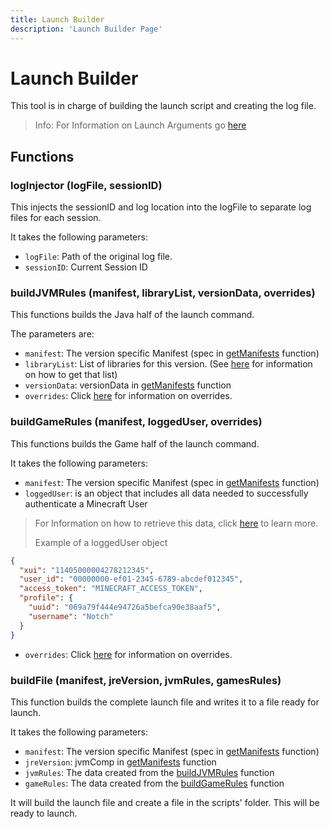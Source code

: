 ```yaml
---
title: Launch Builder
description: 'Launch Builder Page'
---
```

# Launch Builder

This tool is in charge of building the launch script and creating the log file.

> Info: For Information on Launch Arguments go [here](https://minecraft.wiki/w/Minecraft_Wiki:Projects/wiki.vg_merge/Launching_the_game#Arguments)

## Functions

### logInjector (logFile, sessionID)
This injects the sessionID and log location into the logFile to separate log files for each session.

It takes the following parameters:
+ `logFile`: Path of the original log file.
+ `sessionID`: Current Session ID

### buildJVMRules (manifest, libraryList, versionData, overrides)

This functions builds the Java half of the launch command.

The parameters are:

+ `manifest`: The version specific Manifest (spec in [getManifests](/engine/controllers/manifest#getmanifests-versionloaderloaderversion) function)
+ `libraryList`: List of libraries for this version. (See [here](/engine/controllers/library#getlibraries-librarydata-versiondata-manifestid) for information on how to get that list)
+ `versionData`: versionData in [getManifests](/engine/controllers/manifest#getmanifests-versionloaderloaderversion) function
+ `overrides`: Click [here](/engine/controllers/launcher#overrides) for information on overrides.

### buildGameRules (manifest, loggedUser, overrides)

This functions builds the Game half of the launch command.

It takes the following parameters:

+ `manifest`: The version specific Manifest (spec in [getManifests](/engine/controllers/manifest#getmanifests-versionloaderloaderversion) function)
+ `loggedUser`: is an object that includes all data needed to successfully authenticate a Minecraft User

> For Information on how to retrieve this data, click [here](/authentication/introduction#startauthenticationflow-access_token) to learn more.
> 
>Example of a loggedUser object

```json
{
  "xui": "11405000004278212345",
  "user_id": "00000000-ef01-2345-6789-abcdef012345",
  "access_token": "MINECRAFT_ACCESS_TOKEN",
  "profile": {
    "uuid": "069a79f444e94726a5befca90e38aaf5",
    "username": "Notch"
  }
}
```
+ `overrides`: Click [here](/engine/controllers/launcher#overrides) for information on overrides.

### buildFile (manifest, jreVersion, jvmRules, gamesRules)

This function builds the complete launch file and writes it to a file ready for launch.

It takes the following parameters:

+ `manifest`: The version specific Manifest (spec in [getManifests](/engine/controllers/manifest#getmanifests-versionloaderloaderversion) function)
+ `jreVersion`: jvmComp in [getManifests](/engine/controllers/manifest#getmanifests-versionloaderloaderversion) function
+ `jvmRules`: The data created from the [buildJVMRules](#buildjvmrules-manifest-librarylist-versiondata-overrides) function
+ `gameRules`: The data created from the [buildGameRules](#buildgamerules-manifest-loggeduser-overrides) function

It will build the launch file and create a file in the scripts' folder. This will be ready to launch.